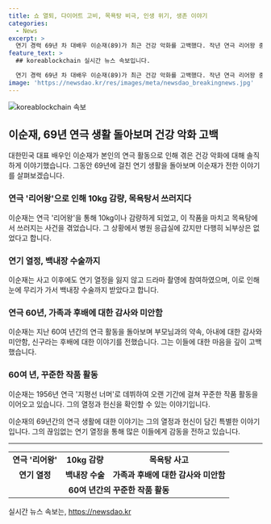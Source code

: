 ```yaml
---
title: 쇼 열퇴, 다이어트 고비, 목욕탕 비극, 인생 위기, 생존 이야기
categories:
  - News
excerpt: >
  연기 경력 69년 차 대배우 이순재(89)가 최근 건강 악화를 고백했다. 작년 연극 리어왕 중 몸무게 감소와 물리적 힘겨운 상황을 겪었고, 쓰러질 뻔한 경험도 털어놨다. 이에도 열정은 식지 않았고, 백내장 수술 후에도 연기에 투혼을 보였다. 이순재는 60여 년간의 연기 생활을 돌아보며 약속과 가족에 대한 고백을 전했고, 후배 배우 신구에 대한 이야기도 전하며 끈질긴 노력을 인정했다. 이순재는 1956년 데뷔 이후 꾸준한 작품 활동을 이어가며 대중들에게 감동을 선사하고 있다.
feature_text: >
  ## koreablockchain 실시간 뉴스 속보입니다.

  연기 경력 69년 차 대배우 이순재(89)가 최근 건강 악화를 고백했다. 작년 연극 리어왕 중 몸무게 감소와 물리적 힘겨운 상황을 겪었고, 쓰러질 뻔한 경험도 털어놨다. 이에도 열정은 식지 않았고, 백내장 수술 후에도 연기에 투혼을 보였다. 이순재는 60여 년간의 연기 생활을 돌아보며 약속과 가족에 대한 고백을 전했고, 후배 배우 신구에 대한 이야기도 전하며 끈질긴 노력을 인정했다. 이순재는 1956년 데뷔 이후 꾸준한 작품 활동을 이어가며 대중들에게 감동을 선사하고 있다.
image: 'https://newsdao.kr/res/images/meta/newsdao_breakingnews.jpg'
---
```


<p><img src="https://newsdao.kr/res/images/meta/newsdao_breakingnews.jpg" alt="koreablockchain 속보" /></p>

<h2 data-ke-size="size26">이순재, 69년 연극 생활 돌아보며 건강 악화 고백</h2>

<p data-ke-size="size16">대한민국 대표 배우인 이순재가 본인의 연극 활동으로 인해 겪은 건강 악화에 대해 솔직하게 이야기했습니다. 그동안 69년에 걸친 연기 생활을 돌아보며 이순재가 전한 이야기를 살펴보겠습니다.</p>

<h3 data-ke-size="size24">연극 '리어왕'으로 인해 10kg 감량, 목욕탕서 쓰러지다</h3>

<p data-ke-size="size16">이순재는 연극 '리어왕'을 통해 10kg이나 감량하게 되었고, 이 작품을 마치고 목욕탕에서 쓰러지는 사건을 겪었습니다. 그 상황에서 병원 응급실에 갔지만 다행히 뇌부상은 없었다고 합니다.</p>

<h3 data-ke-size="size24">연기 열정, 백내장 수술까지</h3>

<p data-ke-size="size16">이순재는 사고 이후에도 연기 열정을 잃지 않고 드라마 촬영에 참여하였으며, 이로 인해 눈에 무리가 가서 백내장 수술까지 받았다고 합니다.</p>

<h3 data-ke-size="size24">연극 60년, 가족과 후배에 대한 감사와 미안함</h3>

<p data-ke-size="size16">이순재는 지난 60여 년간의 연극 활동을 돌아보며 부모님과의 약속, 아내에 대한 감사와 미안함, 신구라는 후배에 대한 이야기를 전했습니다. 그는 이들에 대한 마음을 깊이 고백했습니다.</p>

<h3 data-ke-size="size24">60여 년, 꾸준한 작품 활동</h3>

<p data-ke-size="size16">이순재는 1956년 연극 '지평선 너머'로 데뷔하여 오랜 기간에 걸쳐 꾸준한 작품 활동을 이어오고 있습니다. 그의 열정과 헌신을 확인할 수 있는 이야기입니다.</p>

<p data-ke-size="size16">이순재의 69년간의 연극 생활에 대한 이야기는 그의 열정과 헌신이 담긴 특별한 이야기입니다. 그의 끊임없는 연기 열정을 통해 많은 이들에게 감동을 전하고 있습니다.</p>

<hr>

<table>
    <tbody>
        <tr>
            <td style="text-align: center; height: 17px;"><b>연극 '리어왕'</b></td>
            <td style="text-align: center; height: 17px;"><b>10kg 감량</b></td>
            <td style="text-align: center; height: 17px;"><b>목욕탕 사고</b></td>
        </tr>
        <tr>
            <td style="text-align: center; height: 17px;"><b>연기 열정</b></td>
            <td style="text-align: center; height: 17px;"><b>백내장 수술</b></td>
            <td style="text-align: center; height: 17px;"><b>가족과 후배에 대한 감사와 미안함</b></td>
        </tr>
        <tr>
            <td style="text-align: center; height: 17px;" colspan="3"><b>60여 년간의 꾸준한 작품 활동</b></td>
        </tr>
    </tbody>
</table>
실시간 뉴스 속보는, <a href="https://newsdao.kr" rel="dofollow">https://newsdao.kr</a>


